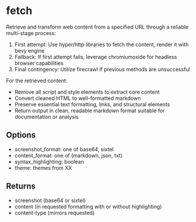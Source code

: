 # fetch

Retrieve and transform web content from a specified URL through a reliable multi-stage process:

1. First attempt: Use hyper/http libraries to fetch the content, render it with bevy engine
2. Fallback: If first attempt fails, leverage chromiumoxide for headless browser capabilities
3. Final contingency: Utilize firecrawl if previous methods are unsuccessful

For the retrieved content:

- Remove all script and style elements to extract core content
- Convert cleaned HTML to well-formatted markdown
- Preserve essential text formatting, links, and structural elements
- Return output in clean, readable markdown format suitable for documentation or analysis

## Options

- screenshot_format: one of base64, sixtel
- content_format: one of (markdown, json, txt)
- syntax_highlighting: boolean
- theme: themes from XX

## Returns 

- screenshot (base64 or sixtel)
- content (in requested formatting with or without highlighting)
- content-type (mirrors requested)